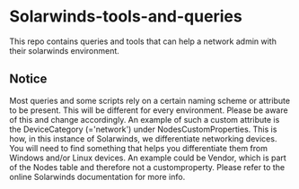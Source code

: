 # Solarwinds-tools-and-queries
This repo contains queries and tools that can help a network admin with their solarwinds environment.

## Notice
Most queries and some scripts rely on a certain naming scheme or attribute to be present. This will be different for every environment. Please be aware of this and change accordingly.
An example of such a custom attribute is the DeviceCategory (='network') under NodesCustomProperties. This is how, in this instance of Solarwinds, we differentiate networking devices. You will need to find something that helps you differentiate them from Windows and/or Linux devices. An example could be Vendor, which is part of the Nodes table and therefore not a customproperty. Please refer to the online Solarwinds documentation for more info.
